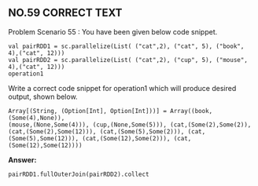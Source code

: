 ## NO.59 CORRECT TEXT

Problem Scenario 55 : You have been given below code snippet.

```
val pairRDD1 = sc.parallelize(List( ("cat",2), ("cat", 5), ("book", 4),("cat", 12)))
val pairRDD2 = sc.parallelize(List( ("cat",2), ("cup", 5), ("mouse", 4),("cat", 12)))
operation1
```

Write a correct code snippet for operation1 which will produce desired output, shown below. 

```
Array[(String, (Option[Int], Option[Int]))] = Array((book,(Some(4),None)),
(mouse,(None,Some(4))), (cup,(None,Some(5))), (cat,(Some(2),Some(2)), (cat,(Some(2),Some(12))), (cat,(Some(5),Some(2))), (cat,(Some(5),Some(12))), (cat,(Some(12),Some(2))), (cat,(Some(12),Some(12))))
```

**Answer:**

```
pairRDD1.fullOuterJoin(pairRDD2).collect
```

